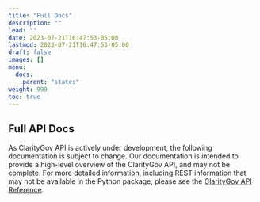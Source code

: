 ```yaml
---
title: "Full Docs"
description: ""
lead: ""
date: 2023-07-21T16:47:53-05:00
lastmod: 2023-07-21T16:47:53-05:00
draft: false
images: []
menu:
  docs:
    parent: "states"
weight: 999
toc: true
---
```


## Full API Docs

As ClarityGov API is actively under development, the following documentation is subject to change. Our documentation is intended to provide a high-level overview of the ClarityGov API, and may not be complete. For more detailed information, including REST information that may not be available in the Python package, please see the [ClarityGov API Reference](https://api.claritygov.com/docs).
